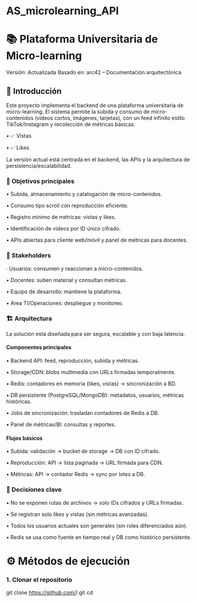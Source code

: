 # AS_microlearning_API
# 📚 Plataforma Universitaria de Micro-learning

Versión: Actualizada
Basado en: arc42 – Documentación arquitectónica

## 🚀 Introducción

Este proyecto implementa el backend de una plataforma universitaria de micro-learning.
El sistema permite la subida y consumo de micro-contenidos (videos cortos, imágenes, tarjetas), con un feed infinito estilo TikTok/Instagram y recolección de métricas básicas:

• ✅ Vistas

• ✅ Likes

La versión actual está centrada en el backend, las APIs y la arquitectura de persistencia/escalabilidad.

### 🎯 Objetivos principales

• Subida, almacenamiento y catalogación de micro-contenidos.

• Consumo tipo scroll con reproducción eficiente.

• Registro mínimo de métricas: vistas y likes.

• Identificación de videos por ID único cifrado.

• APIs abiertas para cliente web/móvil y panel de métricas para docentes.

### 👥 Stakeholders

∙ Usuarios: consumen y reaccionan a micro-contenidos.

• Docentes: suben material y consultan métricas.

• Equipo de desarrollo: mantiene la plataforma.

• Área TI/Operaciones: despliegue y monitoreo.

### 🏗️ Arquitectura

La solución está diseñada para ser segura, escalable y con baja latencia.

#### Componentes principales

• Backend API: feed, reproducción, subida y métricas.

• Storage/CDN: blobs multimedia con URLs firmadas temporalmente.

• Redis: contadores en memoria (likes, vistas) → sincronización a BD.

• DB persistente (PostgreSQL/MongoDB): metadatos, usuarios, métricas históricas.

• Jobs de sincronización: trasladan contadores de Redis a DB.

• Panel de métricas/BI: consultas y reportes.

#### Flujos básicos

• Subida: validación → bucket de storage → DB con ID cifrado.

• Reproducción: API → lista paginada → URL firmada para CDN.

• Métricas: API → contador Redis → sync por lotes a DB.

### 🔐 Decisiones clave

• No se exponen rutas de archivos → solo IDs cifrados y URLs firmadas.

• Se registran solo likes y vistas (sin métricas avanzadas).

• Todos los usuarios actuales son generales (sin roles diferenciados aún).

• Redis se usa como fuente en tiempo real y DB como histórico persistente.

# ⚙️ Métodos de ejecución
### 1. Clonar el repositorio
git clone https://github.com/<tu-usuario>/<tu-repo>.git
cd <tu-repo>
